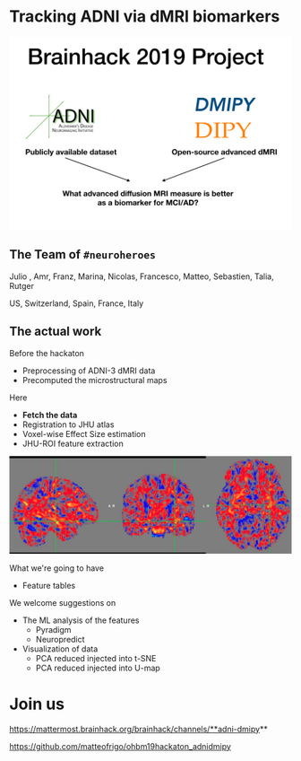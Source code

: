 Tracking ADNI via dMRI biomarkers
=================================
![](img/theplan.png)

The Team of `#neuroheroes`
--------------------------
Julio , Amr, Franz, Marina, Nicolas, Francesco, Matteo, Sebastien, Talia, Rutger

US, Switzerland, Spain, France, Italy

The actual work
---------------
Before the hackaton
* Preprocessing of ADNI-3 dMRI data
* Precomputed the microstructural maps

Here
* **Fetch the data**
* Registration to JHU atlas
* Voxel-wise Effect Size estimation
* JHU-ROI feature extraction

![](img/effectsize.png)

What we're going to have
* Feature tables

We welcome suggestions on
* The ML analysis of the features
    * Pyradigm
    * Neuropredict
* Visualization of data
    * PCA reduced injected into t-SNE
    * PCA reduced injected into U-map

Join us
=======
https://mattermost.brainhack.org/brainhack/channels/**adni-dmipy**

https://github.com/matteofrigo/ohbm19hackaton_adnidmipy

